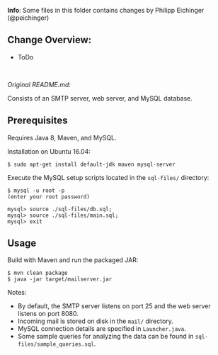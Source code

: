 **Info**: Some files in this folder contains changes by Philipp Eichinger (@peichinger)

## Change Overview:
* ToDo

<br>

*Original README.md:*


Consists of an SMTP server, web server, and MySQL database.

## Prerequisites
Requires Java 8, Maven, and MySQL.

Installation on Ubuntu 16.04:
```
$ sudo apt-get install default-jdk maven mysql-server
```

Execute the MySQL setup scripts located in the `sql-files/` directory:
```
$ mysql -u root -p
(enter your root password)

mysql> source ./sql-files/db.sql;
mysql> source ./sql-files/main.sql;
mysql> exit
```

## Usage
Build with Maven and run the packaged JAR:
```
$ mvn clean package
$ java -jar target/mailserver.jar
```

Notes:
* By default, the SMTP server listens on port 25 and the web server listens on port 8080.
* Incoming mail is stored on disk in the `mail/` directory.
* MySQL connection details are specified in `Launcher.java`.
* Some sample queries for analyzing the data can be found in `sql-files/sample_queries.sql`.
